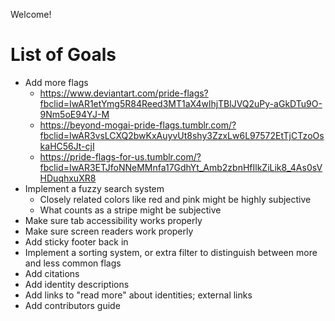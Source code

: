 Welcome!

# List of Goals

- Add more flags
  - https://www.deviantart.com/pride-flags?fbclid=IwAR1etYmg5R84Reed3MT1aX4wlhjTBlJVQ2uPy-aGkDTu9O-9Nm5oE94YJ-M
  - https://beyond-mogai-pride-flags.tumblr.com/?fbclid=IwAR3vsLCXQ2bwKxAuyvUt8shy3ZzxLw6L97572EtTjCTzoOskaHC56Jt-cjI
  - https://pride-flags-for-us.tumblr.com/?fbclid=IwAR3ETJfoNNeMMnfa17GdhYt_Amb2zbnHfIlkZiLik8_4As0sVHDuqhxuXR8
- Implement a fuzzy search system
  - Closely related colors like red and pink might be highly subjective
  - What counts as a stripe might be subjective
- Make sure tab accessibility works properly
- Make sure screen readers work properly
- Add sticky footer back in
- Implement a sorting system, or extra filter to distinguish between more and less common flags
- Add citations
- Add identity descriptions
- Add links to "read more" about identities; external links
- Add contributors guide
